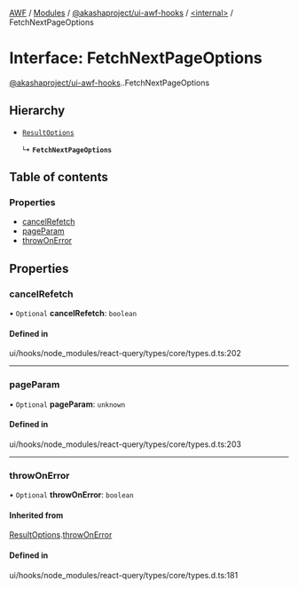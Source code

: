 [AWF](../README.md) / [Modules](../modules.md) / [@akashaproject/ui-awf-hooks](../modules/akashaproject_ui_awf_hooks.md) / [<internal\>](../modules/akashaproject_ui_awf_hooks._internal_.md) / FetchNextPageOptions

# Interface: FetchNextPageOptions

[@akashaproject/ui-awf-hooks](../modules/akashaproject_ui_awf_hooks.md).[<internal>](../modules/akashaproject_ui_awf_hooks._internal_.md).FetchNextPageOptions

## Hierarchy

- [`ResultOptions`](akashaproject_ui_awf_hooks._internal_.ResultOptions.md)

  ↳ **`FetchNextPageOptions`**

## Table of contents

### Properties

- [cancelRefetch](akashaproject_ui_awf_hooks._internal_.FetchNextPageOptions.md#cancelrefetch)
- [pageParam](akashaproject_ui_awf_hooks._internal_.FetchNextPageOptions.md#pageparam)
- [throwOnError](akashaproject_ui_awf_hooks._internal_.FetchNextPageOptions.md#throwonerror)

## Properties

### cancelRefetch

• `Optional` **cancelRefetch**: `boolean`

#### Defined in

ui/hooks/node_modules/react-query/types/core/types.d.ts:202

___

### pageParam

• `Optional` **pageParam**: `unknown`

#### Defined in

ui/hooks/node_modules/react-query/types/core/types.d.ts:203

___

### throwOnError

• `Optional` **throwOnError**: `boolean`

#### Inherited from

[ResultOptions](akashaproject_ui_awf_hooks._internal_.ResultOptions.md).[throwOnError](akashaproject_ui_awf_hooks._internal_.ResultOptions.md#throwonerror)

#### Defined in

ui/hooks/node_modules/react-query/types/core/types.d.ts:181
